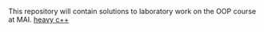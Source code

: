 This repository will contain solutions to laboratory work on the OOP course at MAI.
[heavy c++](https://github.com/user-attachments/assets/bc185f23-848e-4760-ab2b-a7b6cdf2396b)
